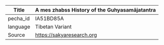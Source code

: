 |Title | A mes zhabss History of the Guhyasamājatantra 
| --- | --- 
|pecha_id | IA51BD85A
|language | Tibetan Variant
|Source | https://sakyaresearch.org